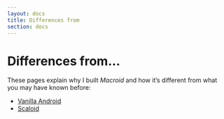 ```yaml
---
layout: docs
title: Differences from
section: docs
---
```


# Differences from...

These pages explain why I built *Macroid* and how it’s different from what you may have known before:

* [Vanilla Android](differences/Vanilla.html)
* [Scaloid](differences/Scaloid.html)
